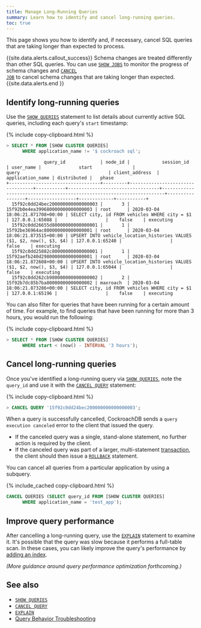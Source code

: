```yaml
---
title: Manage Long-Running Queries
summary: Learn how to identify and cancel long-running queries.
toc: true
---
```


This page shows you how to identify and, if necessary, cancel SQL queries that are taking longer than expected to process.

{{site.data.alerts.callout_success}} Schema changes are treated differently than other SQL queries. You can use <a href="show-jobs.html"><code>SHOW JOBS</code></a> to monitor the progress of schema changes and <a href="cancel-job.html"><code>CANCEL JOB</code></a> to cancel schema changes that are taking longer than expected. {{site.data.alerts.end }}


## Identify long-running queries

Use the [`SHOW QUERIES`](show-queries.html) statement to list details about currently active SQL queries, including each query's `start` timestamp:

{% include copy-clipboard.html %}
~~~ sql
> SELECT * FROM [SHOW CLUSTER QUERIES]
      WHERE application_name != '$ cockroach sql';
~~~

~~~
              query_id             | node_id |            session_id            | user_name |              start               |                                 query                                 | client_address  | application_name | distributed |   phase
+----------------------------------+---------+----------------------------------+-----------+----------------------------------+-----------------------------------------------------------------------+-----------------+------------------+-------------+-----------+
  15f92c0dd24bec200000000000000003 |       3 | 15f92b0e4ea399680000000000000003 | root      | 2020-03-04 18:06:21.871708+00:00 | SELECT city, id FROM vehicles WHERE city = $1                         | 127.0.0.1:65088 |                  |    false    | executing
  15f92c0dd26655d80000000000000001 |       1 | 15f92be36964ac800000000000000001 | root      | 2020-03-04 18:06:21.873515+00:00 | UPSERT INTO vehicle_location_histories VALUES ($1, $2, now(), $3, $4) | 127.0.0.1:65240 |                  |    false    | executing
  15f92c0dd25882c80000000000000001 |       1 | 15f92aefb240d2980000000000000001 | root      | 2020-03-04 18:06:21.872608+00:00 | UPSERT INTO vehicle_location_histories VALUES ($1, $2, now(), $3, $4) | 127.0.0.1:65044 |                  |    false    | executing
  15f92c0dd262cb980000000000000002 |       2 | 15f92b7dc85b7ba80000000000000002 | maxroach  | 2020-03-04 18:06:21.873286+00:00 | SELECT city, id FROM vehicles WHERE city = $1                         | 127.0.0.1:65196 |                  |    false    | executing
~~~

You can also filter for queries that have been running for a certain amount of time. For example, to find queries that have been running for more than 3 hours, you would run the following:

{% include copy-clipboard.html %}
~~~ sql
> SELECT * FROM [SHOW CLUSTER QUERIES]
      WHERE start < (now() - INTERVAL '3 hours');
~~~

## Cancel long-running queries

Once you've identified a long-running query via [`SHOW QUERIES`](show-queries.html), note the `query_id` and use it with the [`CANCEL QUERY`](cancel-query.html) statement:

{% include copy-clipboard.html %}
~~~ sql
> CANCEL QUERY '15f92c0dd24bec200000000000000003';
~~~

When a query is successfully cancelled, CockroachDB sends a `query execution canceled` error to the client that issued the query.

- If the canceled query was a single, stand-alone statement, no further action is required by the client.
- If the canceled query was part of a larger, multi-statement [transaction](transactions.html), the client should then issue a [`ROLLBACK`](rollback-transaction.html) statement.

You can cancel all queries from a particular application by using a subquery.

{% include_cached copy-clipboard.html %}
~~~ sql
CANCEL QUERIES (SELECT query_id FROM [SHOW CLUSTER QUERIES]
      WHERE application_name = 'test_app');
~~~

## Improve query performance

After cancelling a long-running query, use the [`EXPLAIN`](explain.html) statement to examine it. It's possible that the query was slow because it performs a full-table scan. In these cases, you can likely improve the query's performance by [adding an index](create-index.html).

*(More guidance around query performance optimization forthcoming.)*

## See also

- [`SHOW QUERIES`](show-queries.html)
- [`CANCEL QUERY`](cancel-query.html)
- [`EXPLAIN`](explain.html)
- [Query Behavior Troubleshooting](query-behavior-troubleshooting.html)
